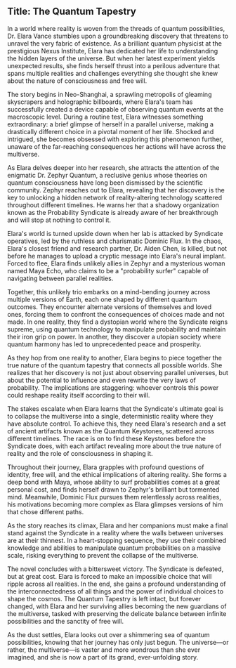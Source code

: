 
## Title: The Quantum Tapestry

In a world where reality is woven from the threads of quantum possibilities, Dr. Elara Vance stumbles upon a groundbreaking discovery that threatens to unravel the very fabric of existence. As a brilliant quantum physicist at the prestigious Nexus Institute, Elara has dedicated her life to understanding the hidden layers of the universe. But when her latest experiment yields unexpected results, she finds herself thrust into a perilous adventure that spans multiple realities and challenges everything she thought she knew about the nature of consciousness and free will.

The story begins in Neo-Shanghai, a sprawling metropolis of gleaming skyscrapers and holographic billboards, where Elara's team has successfully created a device capable of observing quantum events at the macroscopic level. During a routine test, Elara witnesses something extraordinary: a brief glimpse of herself in a parallel universe, making a drastically different choice in a pivotal moment of her life. Shocked and intrigued, she becomes obsessed with exploring this phenomenon further, unaware of the far-reaching consequences her actions will have across the multiverse.

As Elara delves deeper into her research, she attracts the attention of the enigmatic Dr. Zephyr Quantum, a reclusive genius whose theories on quantum consciousness have long been dismissed by the scientific community. Zephyr reaches out to Elara, revealing that her discovery is the key to unlocking a hidden network of reality-altering technology scattered throughout different timelines. He warns her that a shadowy organization known as the Probability Syndicate is already aware of her breakthrough and will stop at nothing to control it.

Elara's world is turned upside down when her lab is attacked by Syndicate operatives, led by the ruthless and charismatic Dominic Flux. In the chaos, Elara's closest friend and research partner, Dr. Aiden Chen, is killed, but not before he manages to upload a cryptic message into Elara's neural implant. Forced to flee, Elara finds unlikely allies in Zephyr and a mysterious woman named Maya Echo, who claims to be a "probability surfer" capable of navigating between parallel realities.

Together, this unlikely trio embarks on a mind-bending journey across multiple versions of Earth, each one shaped by different quantum outcomes. They encounter alternate versions of themselves and loved ones, forcing them to confront the consequences of choices made and not made. In one reality, they find a dystopian world where the Syndicate reigns supreme, using quantum technology to manipulate probability and maintain their iron grip on power. In another, they discover a utopian society where quantum harmony has led to unprecedented peace and prosperity.

As they hop from one reality to another, Elara begins to piece together the true nature of the quantum tapestry that connects all possible worlds. She realizes that her discovery is not just about observing parallel universes, but about the potential to influence and even rewrite the very laws of probability. The implications are staggering: whoever controls this power could reshape reality itself according to their will.

The stakes escalate when Elara learns that the Syndicate's ultimate goal is to collapse the multiverse into a single, deterministic reality where they have absolute control. To achieve this, they need Elara's research and a set of ancient artifacts known as the Quantum Keystones, scattered across different timelines. The race is on to find these Keystones before the Syndicate does, with each artifact revealing more about the true nature of reality and the role of consciousness in shaping it.

Throughout their journey, Elara grapples with profound questions of identity, free will, and the ethical implications of altering reality. She forms a deep bond with Maya, whose ability to surf probabilities comes at a great personal cost, and finds herself drawn to Zephyr's brilliant but tormented mind. Meanwhile, Dominic Flux pursues them relentlessly across realities, his motivations becoming more complex as Elara glimpses versions of him that chose different paths.

As the story reaches its climax, Elara and her companions must make a final stand against the Syndicate in a reality where the walls between universes are at their thinnest. In a heart-stopping sequence, they use their combined knowledge and abilities to manipulate quantum probabilities on a massive scale, risking everything to prevent the collapse of the multiverse.

The novel concludes with a bittersweet victory. The Syndicate is defeated, but at great cost. Elara is forced to make an impossible choice that will ripple across all realities. In the end, she gains a profound understanding of the interconnectedness of all things and the power of individual choices to shape the cosmos. The Quantum Tapestry is left intact, but forever changed, with Elara and her surviving allies becoming the new guardians of the multiverse, tasked with preserving the delicate balance between infinite possibilities and the sanctity of free will.

As the dust settles, Elara looks out over a shimmering sea of quantum possibilities, knowing that her journey has only just begun. The universe—or rather, the multiverse—is vaster and more wondrous than she ever imagined, and she is now a part of its grand, ever-unfolding story.
